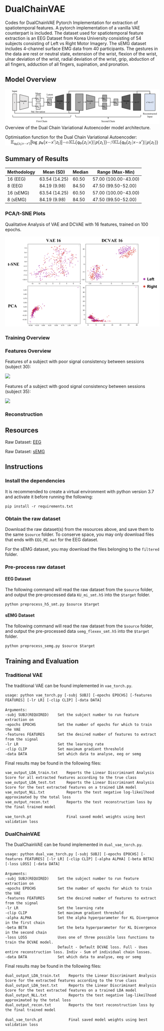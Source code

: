 # DualChainVAE
Codes for DualChainVAE Pytorch Implementation for extraction of spatiotemporal features. A pytorch implementation of a vanilla VAE counterpart is included. The dataset used for spatiotemporal feature extraction is an EEG Dataset from Korea University consisting of 54 subjects consisting of Left vs Right Motor Imagery. The sEMG dataset includes 4-channel surface EMG data from 40 participants. The gestures in the data are rest or neutral state, extension of the wrist, flexion of the wrist, ulnar deviation of the wrist, radial deviation of the wrist, grip, abduction of all fingers, adduction of all fingers, supination, and pronation.

## Model Overview
![Overview of the Dual Chain Variational Autoencoder model architecture.](./Figures/DCVAE.png)
Overview of the Dual Chain Variational Autoencoder model architecture.

Optimisation function for the Dual Chain Variational Autoencoder:
<img src="./Figures/Equation.png" alt="equation" width="600"/>

## Summary of Results

| Methodology | Mean (SD) | Median | Range (Max-Min) |
|-|-|-|-|
| 16 (EEG) | 63.54 (14.25) | 60.50 | 57.00 (100.00-43.00) |
| 8 (EEG) | 84.19 (9.98) | 84.50 | 47.50 (99.50-52.00) |
| 16 (sEMG) | 63.54 (14.25) | 60.50 | 57.00 (100.00-43.00) |
| 8 (sEMG) | 84.19 (9.98) | 84.50 | 47.50 (99.50-52.00) |

### PCA/t-SNE Plots
Qualitative Analysis of VAE and DCVAE with 16 features, trained on 100 epochs.

![](./Figures/Qualitative.png)

### Training Overview

### Features Overview
Features of a subject with poor signal consistency between sessions (subject 30):

![](./Figures/LatentFeatures_sub30_2)

Features of a subject with good signal consistency between sessions (subject 35):

![](./Figures/LatentFeatures_sub35_2)


### Reconstruction

## Resources
Raw Dataset: [EEG](http://gigadb.org/dataset/100542)

Raw Dataset: [sEMG](https://data.mendeley.com/datasets/ckwc76xr2z/2)

## Instructions
### Install the dependencies
It is recommended to create a virtual environment with python version 3.7 and activate it before running the following:

```
pip install -r requirements.txt
```

### Obtain the raw dataset
Download the raw dataset(s) from the resources above, and save them to the same `$source` folder. To conserve space, you may only download files that ends with `EEG_MI.mat` for the EEG dataset. 

For the sEMG dataset, you may download the files belonging to the `filtered` folder.

### Pre-process raw dataset
#### EEG Dataset
The following command will read the raw dataset from the `$source` folder, and output the pre-processed data `KU_mi_smt.h5` into the `$target` folder.

```
python preprocess_h5_smt.py $source $target
```
#### sEMG Dataset
The following command will read the raw dataset from the `$source` folder, and output the pre-processed data `semg_flexex_smt.h5` into the `$target` folder.

```
python preprocess_semg.py $source $target
```



## Training and Evaluation

### Traditional VAE
The traditional VAE can be found implemented in `vae_torch.py`.
```
usage: python vae_torch.py [-subj SUBJ] [-epochs EPOCHS] [-features FEATURES] [-lr LR] [-clip CLIP] [-data DATA]

Arguments:
-subj SUBJ(REQUIRED)    Set the subject number to run feature extraction on
-epochs EPOCHS          Set the number of epochs for which to train the VAE
-features FEATURES      Set the desired number of features to extract from the signal
-lr LR                  Set the learning rate
-clip CLIP              Set maximum gradient threshold
-data DATA              Set which data to analyse, eeg or semg

```

Final results may be found in the following files:
```
vae_output_LDA_train.txt    Reports the Linear Discriminant Analysis Score for all extracted features according to the true class
vae_output_LDA_test.txt     Reports the Linear Discriminant Analysis Score for the test extracted features on a trained LDA model
vae_output_NLL.txt          Reports the test negative log-likeilhood approximated by the total loss
vae_output_recon.txt        Reports the test reconstruction loss by the final trained model

vae_torch.pt                Final saved model weights using best validation loss
```

### DualChainVAE
The DualChainVAE can be found implemented in `dual_vae_torch.py`.
```
usage: python dual_vae_torch.py [-subj SUBJ] [-epochs EPOCHS] [-features FEATURES] [-lr LR] [-clip CLIP] [-alpha ALPHA] [-beta BETA] [-loss LOSS] [-data DATA]

Arguments:
-subj SUBJ(REQUIRED)    Set the subject number to run feature extraction on
-epochs EPOCHS          Set the number of epochs for which to train the VAE
-features FEATURES      Set the desired number of features to extract from the signal
-lr LR                  Set the learning rate
-clip CLIP              Set maximum gradient threshold
-alpha ALPHA            Set the alpha hyperparameter for KL Divergence in the first chain
-beta BETA              Set the beta hyperparameter for KL Divergence in the second chain
-loss LOSS              Uses one of three possible loss functions to train the DCVAE model. 
                        Default - Default DCVAE loss. Full - Uses entire reconstruction loss. Indiv - Sum of individual chain losses.
-data DATA              Set which data to analyse, eeg or semg

```

Final results may be found in the following files:
```
dual_output_LDA_train.txt    Reports the Linear Discriminant Analysis Score for the extracted features according to the true class
dual_output_LDA_test.txt     Reports the Linear Discriminant Analysis Score for the test extracted features on a trained LDA model
dual_output_NLL.txt          Reports the test negative log-likeilhood approximated by the total loss
dual_output_recon.txt        Reports the test reconstruction loss by the final trained model

dual_vae_torch.pt            Final saved model weights using best validation loss
```
